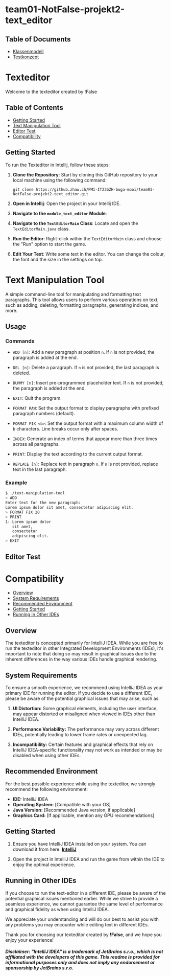 # team01-NotFalse-projekt2-text_editor

## Table of Documents
- [Klassenmodell]()
- [Testkonzept]()

# Texteditor 

Welcome to the texteditor created by !False

## Table of Contents
- [Getting Started](#getting-started)
- [Text Manipulation Tool](#text-manipulation-tool)
- [Editor Test](#editor-Test)
- [Compatibility](#compatibility)

## Getting Started
To run the Texteditor in Intellij, follow these steps:

1. **Clone the Repository**: Start by cloning this GitHub repository to your local machine using the following command:
   ```
   git clone https://github.zhaw.ch/PM1-IT23bZH-buga-mooi/team01-NotFalse-projekt2-text_editor.git
   ```
2. **Open in Intellij**: Open the project in your Intellij IDE.

3. **Navigate to the `module_text_editor` Module**:

4. **Navigate to the `TextEditorMain` Class**: Locate and open the `TextEditorMain.java` class.

5. **Run the Editor**: Right-click within the `TextEditorMain` class and choose the "Run" option to start the game.

6. **Edit Your Text**: Write some text in the editor. You can change the colour, the font and the size in the settings on top.

# Text Manipulation Tool

A simple command-line tool for manipulating and formatting text paragraphs. This tool allows users to perform various operations on text, such as adding, deleting, formatting paragraphs, generating indices, and more.

## Usage

### Commands

- `ADD [n]`: Add a new paragraph at position `n`. If `n` is not provided, the paragraph is added at the end.

- `DEL [n]`: Delete a paragraph. If `n` is not provided, the last paragraph is deleted.

- `DUMMY [n]`: Insert pre-programmed placeholder text. If `n` is not provided, the paragraph is added at the end.

- `EXIT`: Quit the program.

- `FORMAT RAW`: Set the output format to display paragraphs with prefixed paragraph numbers (default).

- `FORMAT FIX <b>`: Set the output format with a maximum column width of `b` characters. Line breaks occur only after spaces.

- `INDEX`: Generate an index of terms that appear more than three times across all paragraphs.

- `PRINT`: Display the text according to the current output format.

- `REPLACE [n]`: Replace text in paragraph `n`. If `n` is not provided, replace text in the last paragraph.

### Example

```bash
$ ./text-manipulation-tool
> ADD
Enter text for the new paragraph:
Lorem ipsum dolor sit amet, consectetur adipiscing elit.
> FORMAT FIX 20
> PRINT
1: Lorem ipsum dolor
   sit amet,
   consectetur
   adipiscing elit.
> EXIT
```

## Editor Test

# Compatibility
- [Overview](#overview)
- [System Requirements](#system-requirements)
- [Recommended Environment](#recommended-environment)
- [Getting Started](#getting-started)
- [Running in Other IDEs](#running-in-other-ides)

## Overview

The texteditor is concepted primarily for IntelliJ IDEA. While you are free to run the texteditor in other Integrated Development Environments (IDEs), it's important to note that doing so may result in graphical issues due to the inherent differences in the way various IDEs handle graphical rendering.

## System Requirements

To ensure a smooth experience, we recommend using IntelliJ IDEA as your primary IDE for running the editor. If you decide to use a different IDE, please be aware of the potential graphical issues that may arise, such as:

1. **UI Distortion:** Some graphical elements, including the user interface, may appear distorted or misaligned when viewed in IDEs other than IntelliJ IDEA.

2. **Performance Variability:** The performance may vary across different IDEs, potentially leading to lower frame rates or unexpected lag.

3. **Incompatibility:** Certain features and graphical effects that rely on IntelliJ IDEA-specific functionality may not work as intended or may be disabled when using other IDEs.

## Recommended Environment

For the best possible experience while using the texteditor, we strongly recommend the following environment:

 - **IDE:** IntelliJ IDEA
 - **Operating System:** [Compatible with your OS]
 - **Java Version:** [Recommended Java version, if applicable]
 - **Graphics Card:** [If applicable, mention any GPU recommendations]

## Getting Started

 1. Ensure you have IntelliJ IDEA installed on your system. You can download it from here. **[IntelliJ](https://www.jetbrains.com/idea/download/)**

 2. Open the project in IntelliJ IDEA and run the game from within the IDE to enjoy the optimal experience.
## Running in Other IDEs

If you choose to run the text-editor in a different IDE, please be aware of the potential graphical issues mentioned earlier. While we strive to provide a seamless experience, we cannot guarantee the same level of performance and graphical fidelity as when using IntelliJ IDEA.

We appreciate your understanding and will do our best to assist you with any problems you may encounter while editing text in different IDEs.

Thank you for choosing our texteditor created by **!False**, and we hope you enjoy your experience!


 
 
 
##### *Disclaimer: "IntelliJ IDEA" is a trademark of JetBrains s.r.o., which is not affiliated with the developers of this game. This readme is provided for informational purposes only and does not imply any endorsement or sponsorship by JetBrains s.r.o.*
